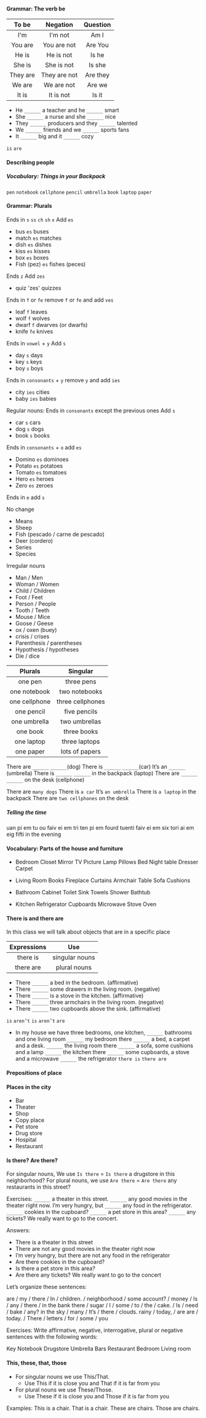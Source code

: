 #### Grammar: The verb be

|To be|Negation|Question|
|:-:|:-:|:-:|
|I'm|I'm not|Am I|
|You are|You are not|Are You|
|He is|He is not|Is he|
|She is |She is  not|Is she |
|They are|They are not|Are they|
|We are |We are  not|Are we |
|It is|It is not|Is it|

- He `______` a teacher and he `______` smart
- She `______` a nurse and she `______` nice
- They `______` producers and they `______` talented
- We `______` friends and we `______` sports fans
- It `______` big and it `______` cozy

`is` `are`

#### Describing people

##### Vocabulary: Things in your Backpack
`pen` `notebook` `cellphone` `pencil` `umbrella` `book` `laptop` `paper`


#### Grammar: Plurals

Ends in `s` `ss` `ch` `sh` `x` Add `es`
- bus `es` buses
- match `es` matches
- dish `es` dishes
- kiss `es` kisses
- box `es` boxes
- Fish (pez) `es` fishes (peces)

Ends `z` Add `zes`
- quiz 'zes' quizzes

Ends in `f` or `fe` remove `f` or `fe` and add `ves`
- leaf `f` leaves
- wolf `f` wolves
- dwarf `f` dwarves (or dwarfs)
- knife `fe` knives

Ends in `vowel` + `y` Add `s`
- day `s` days
- key `s` keys
- boy `s` boys

Ends in `consonants` + `y` remove `y` and add `ies`
- city `ies` cities
- baby `ies` babies

Regular nouns: Ends in `consonants` except the previous ones Add `s`
- car `s` cars
- dog `s` dogs
- book `s` books

Ends in `consonants` + `o` add `es`
- Domino `es` dominoes
- Potato `es` potatoes
- Tomato `es` tomatoes
- Hero `es` heroes
- Zero `es` zeroes

Ends in `e` add `s` 

No change
- Means
- Sheep
- Fish (pescado / carne de pescado)
- Deer (cordero)
- Series
- Species

Irregular nouns
- Man / Men
- Woman / Women
- Child / Children
- Foot / Feet
- Person / People
- Tooth / Teeth
- Mouse / Mice
- Goose / Geese
- ox / oxen (buey)
- crisis / crises
- Parenthesis / parentheses
- Hypothesis /	hypotheses
- Die / dice

|Plurals|Singular|
|:-:|:-:|
|one pen|three pens|
|one notebook|two notebooks|
|one cellphone|three cellphones|
|one pencil|five pencils|
|one umbrella|two umbrellas|
|one book|three books|
|one laptop|three laptops|
|one paper|lots of papers|

There are `______` `______`(dog)
There is `______` `______`(car)
It’s an `______` (umbrella)
There is `______` `______` in the backpack (laptop)
There are `______` `______` on the desk (cellphone)

There are `many dogs`
There is `a car`
It’s `an umbrella`
There is `a laptop` in the backpack
There are `two cellphones` on the desk

##### Telling the time

uan pi em
tu ou faiv ei em
tri ten pi em
fourd tuenti faiv ei em
six tori ai em
eig fifti in the evening

#### Vocabulary: Parts of the house and furniture

- Bedroom
   Closet
   Mirror
   TV
   Picture
   Lamp
   Pillows
   Bed
   Night table
   Dresser
   Carpet

- Living Room
   Books
   Fireplace
   Curtains
   Armchair
   Table
   Sofa
   Cushions

- Bathroom
   Cabinet
   Toilet
   Sink
   Towels
   Shower
   Bathtub

- Kitchen
   Refrigerator
   Cupboards
   Microwave
   Stove
   Oven

#### There is and there are
In this class we will talk about objects that are in a specific place

|Expressions|Use|
|:-:|:-:|
|there is|singular nouns|
|there are|plural nouns|

- There `______` a bed in the bedroom. (affirmative)
- There `______` some drawers in the living room. (negative)
- There `______` is a stove in the kitchen. (affirmative)
- There `______` three armchairs in the living room. (negative)
- There `______` two cupboards above the sink. (affirmative)

`is` `aren’t` `is` `aren’t` `are`

- In my house we have three bedrooms, one kitchen, `______` bathrooms and one living room
`______` my bedroom there `______` a bed, a carpet and a desk.
`______` the living room there `______` a sofa, some cushions and a lamp `______` the kitchen there `______` some cupboards, a stove and a microwave `______` the refrigerator
`there is` `there are`

#### Prepositions of place

#### Places in the city
- Bar
- Theater
- Shop
- Copy place
- Pet store
- Drug store
- Hospital
- Restaurant

#### Is there? Are there?

For singular nouns, We use `Is there` = `Is there` a drugstore in this neighborhood?
For plural nouns, we use `Are there` =  `Are there` any restaurants in this street?

Exercises:
`______` a theater in this street.
`______` any good movies in the theater right now.
I’m very hungry, but `______` any food in the refrigerator.
`______` cookies in the cupboard?
`______` a pet store in this area?
`______` any tickets? We really want to go to the concert.

Answers:
- There is a theater in this street
- There are not any good movies in the theater right now
- I’m very hungry, but there are not any food in the refrigerator
- Are there cookies in the cupboard?
- Is there a pet store in this area?
- Are there any tickets? We really want to go to the concert

Let’s organize these sentences:

are / my / there / In / children. / neighborhood / some
account? / money / Is / any / there / in the bank
there / sugar / I / some / to / the / cake. / Is / need / bake / any?
in the sky / many / It’s / there / clouds. rainy / today, / are
are / today. / There / letters / for / some / you

Exercises:
Write affirmative, negative, interrogative, plural or negative sentences with the following words:

Key
Notebook
Drugstore
Umbrella
Bars
Restaurant
Bedroom
Living room

#### This, these, that, those
- For singular nouns we use This/That.
  - Use This if it is close you and That if it is far from you
- For plural nouns we use These/Those.
  - Use These if it is close you and Those if it is far from you

Examples:
This is a chair.
That is a chair.
These are chairs.
Those are chairs.

